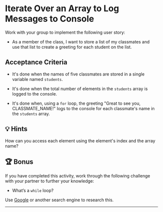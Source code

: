 # Iterate Over an Array to Log Messages to Console

Work with your group to implement the following user story:

* As a member of the class, I want to store a list of my classmates and use that list to create a greeting for each student on the list.

## Acceptance Criteria

* It's done when the names of five classmates are stored in a single variable named `students`.

* It's done when the total number of elements in the `students` array is logged to the console.

* It's done when, using a `for` loop, the greeting "Great to see you, CLASSMATE_NAME!" logs to the console for each classmate's name in the `students` array.

## 💡 Hints

How can you access each element using the element's index and the array name?

## 🏆 Bonus

If you have completed this activity, work through the following challenge with your partner to further your knowledge:

* What’s a `while` loop?

Use [Google](https://www.google.com) or another search engine to research this.

---
